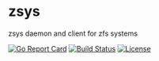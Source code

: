 # zsys
zsys daemon and client for zfs systems

[![Go Report Card](https://goreportcard.com/badge/ubuntu/zsys)](https://goreportcard.com/report/ubuntu/zsys)
[![Build Status](https://travis-ci.org/ubuntu/zsys.svg?branch=master)](https://travis-ci.org/ubuntu/zsys)
[![License](https://img.shields.io/badge/License-GPL3.0-blue.svg)](https://github.com/ubuntu/zsys/blob/master/LICENSE)
